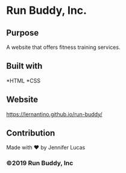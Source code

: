 # Run Buddy, Inc.

## Purpose
A website that offers fitness training services. 

## Built with 
*HTML
*CSS

## Website 
https://lernantino.github.io/run-buddy/

## Contribution
Made with ❤️ by Jennifer Lucas 

### ©️2019 Run Buddy, Inc
